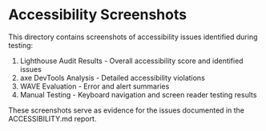 # Accessibility Screenshots

This directory contains screenshots of accessibility issues identified during testing:

1. Lighthouse Audit Results - Overall accessibility score and identified issues
2. axe DevTools Analysis - Detailed accessibility violations
3. WAVE Evaluation - Error and alert summaries
4. Manual Testing - Keyboard navigation and screen reader testing results

These screenshots serve as evidence for the issues documented in the ACCESSIBILITY.md report.
